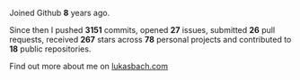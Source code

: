 Joined Github **8** years ago.

Since then I pushed **3151** commits, opened **27** issues, submitted **26** pull requests, received **267** stars across **78** personal projects and contributed to **18** public repositories.

Find out more about me on [lukasbach.com](https://lukasbach.com)
